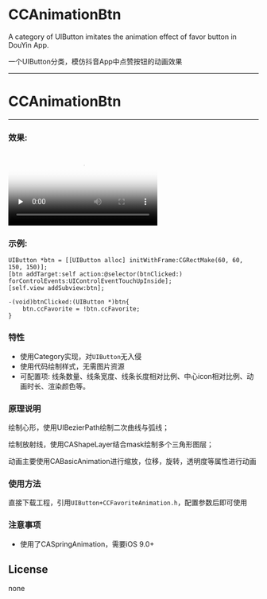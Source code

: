 
# CCAnimationBtn
A category of UIButton imitates the animation effect of favor button in DouYin App. 

一个UIButton分类，模仿抖音App中点赞按钮的动画效果

---
# CCAnimationBtn
-------------

### 效果:
<video id="video" controls="" preload="none" poster="https://github.com/xiaosao6/CCAnimationBtn/blob/master/btn-anim-preview.png">
      <source id="mp4" src="https://github.com/xiaosao6/CCAnimationBtn/blob/master/btn-anim.mp4" type="video/mp4">
      </video>

### 示例:  
```oc
UIButton *btn = [[UIButton alloc] initWithFrame:CGRectMake(60, 60, 150, 150)];
[btn addTarget:self action:@selector(btnClicked:) forControlEvents:UIControlEventTouchUpInside];
[self.view addSubview:btn];
    
-(void)btnClicked:(UIButton *)btn{
    btn.ccFavorite = !btn.ccFavorite;
}
```

### 特性
- 使用Category实现，对`UIButton`无入侵
- 使用代码绘制样式，无需图片资源
- 可配置项: 线条数量、线条宽度、线条长度相对比例、中心icon相对比例、动画时长、渲染颜色等。

### 原理说明
绘制心形，使用UIBezierPath绘制二次曲线与弧线；

绘制放射线，使用CAShapeLayer结合mask绘制多个三角形图层；

动画主要使用CABasicAnimation进行缩放，位移，旋转，透明度等属性进行动画

### 使用方法
直接下载工程，引用`UIButton+CCFavoriteAnimation.h`，配置参数后即可使用

### 注意事项
- 使用了CASpringAnimation，需要iOS 9.0+

## License
none

